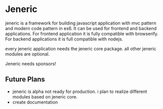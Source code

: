 # Jeneric

jeneric is a framework for building javascript application with mvc pattern and modern code pattern in es6. It can be used for frontend and backend applications. For frontend application it is fully compatible with browserify. For backend applications it is full compatible with nodejs.

every jeneric application needs the jeneric core package. all other jeneric modules are optional.

Jeneric needs sponsors!

## Future Plans

- jeneric is alpha not ready for production. i plan to realize different modules based on jeneric core.
- create documentation
